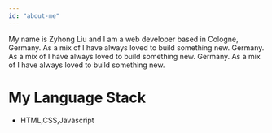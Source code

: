```yaml
---
id: "about-me"
---
```


My name is Zyhong Liu and I am a web developer based in Cologne, Germany. 
As a mix of I have always loved to build something new. 
Germany. 
As a mix of I have always loved to build something new. 
Germany. 
As a mix of I have always loved to build something new. 
<h1>My Language Stack </h1>
<ul>
<li>HTML,CSS,Javascript</li>